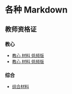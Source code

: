 # 各种 Markdown

## 教师资格证

### 教心

* [教心 材料 低频版](./教心_简单+材料_精华版.md)
* [教心 材料 低频版](./教心_简单+材料_低频版.md)

### 综合

* [综合材料](./综合案例分析答题模版.md)
